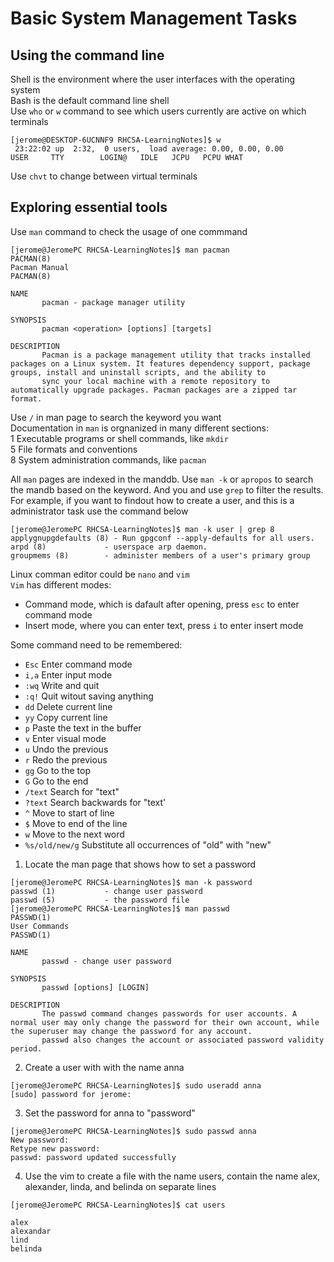 # Basic System Management Tasks
## Using the command line
Shell is the environment where the user interfaces with the operating system<br>
Bash is the default command line shell<br>
Use `who` or `w` command to see which users currently are active on which terminals
```
[jerome@DESKTOP-6UCNNF9 RHCSA-LearningNotes]$ w
 23:22:02 up  2:32,  0 users,  load average: 0.00, 0.00, 0.00
USER     TTY        LOGIN@   IDLE   JCPU   PCPU WHAT
```
Use `chvt` to change between virtual terminals<br>
## Exploring essential tools
Use `man` command to check the usage of one commmand
```
[jerome@JeromePC RHCSA-LearningNotes]$ man pacman
PACMAN(8)                                                                                  Pacman Manual                                                                                  PACMAN(8)

NAME
       pacman - package manager utility

SYNOPSIS
       pacman <operation> [options] [targets]

DESCRIPTION
       Pacman is a package management utility that tracks installed packages on a Linux system. It features dependency support, package groups, install and uninstall scripts, and the ability to
       sync your local machine with a remote repository to automatically upgrade packages. Pacman packages are a zipped tar format.
```
Use `/` in man page to search the keyword you want<br>
Documentation in `man` is orgnanized in many different sections:<br>
1 Executable programs or shell commands, like `mkdir`<br>
5 File formats and conventions<br>
8 System administration commands, like `pacman`<br>

All `man` pages are indexed in the manddb. Use `man -k` or `apropos` to search the mandb based on the keyword. And you and use `grep` to filter the results. For example, if you want to findout how to create a user, and this is a administrator task use the command below
```
[jerome@JeromePC RHCSA-LearningNotes]$ man -k user | grep 8
applygnupgdefaults (8) - Run gpgconf --apply-defaults for all users.
arpd (8)             - userspace arp daemon.
groupmems (8)        - administer members of a user's primary group
```
Linux comman editor could be `nano` and `vim` <br>
`Vim` has different modes:<br>
- Command mode, which is dafault after opening, press `esc` to enter command mode
- Insert mode, where you can enter text, press `i` to enter insert mode<br>

Some command need to be remembered:
- `Esc`   Enter command mode
- `i,a`   Enter input mode
- `:wq`   Write and quit
- `:q!`   Quit witout saving anything
- `dd`    Delete current line
- `yy`    Copy current line
- `p`     Paste the text in the buffer
- `v`     Enter visual mode
- `u`     Undo the previous
- `r`     Redo the previous
- `gg`    Go to the top
- `G`     Go to the end
- `/text` Search for "text"
- `?text` Search backwards for "text'
- `^`     Move to start of line
- `$`     Move to end of the line
- `w`     Move to the next word
- `%s/old/new/g` Substitute all occurrences of "old" with "new"

1. Locate the man page that shows how to set a password
```
[jerome@JeromePC RHCSA-LearningNotes]$ man -k password
passwd (1)           - change user password
passwd (5)           - the password file
[jerome@JeromePC RHCSA-LearningNotes]$ man passwd
PASSWD(1)                                                                                  User Commands                                                                                  PASSWD(1)

NAME
       passwd - change user password

SYNOPSIS
       passwd [options] [LOGIN]

DESCRIPTION
       The passwd command changes passwords for user accounts. A normal user may only change the password for their own account, while the superuser may change the password for any account.
       passwd also changes the account or associated password validity period.
```
2. Create a user with with the name anna
```
[jerome@JeromePC RHCSA-LearningNotes]$ sudo useradd anna
[sudo] password for jerome:
```
3. Set the password for anna to "password"
```
[jerome@JeromePC RHCSA-LearningNotes]$ sudo passwd anna
New password: 
Retype new password: 
passwd: password updated successfully
```
4. Use the vim to create a file with the name users, contain the name alex, alexander, linda, and belinda on separate lines
```
[jerome@JeromePC RHCSA-LearningNotes]$ cat users

alex
alexandar
lind
belinda
```






